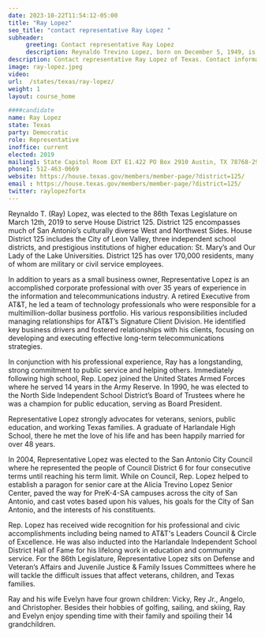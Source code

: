 ```yaml
---
date: 2023-10-22T11:54:12-05:00
title: "Ray Lopez"
seo_title: "contact representative Ray Lopez "
subheader:
     greeting: Contact representative Ray Lopez
     description: Reynaldo Trevino Lopez, born on December 5, 1949, is an American politician currently serving as a member of the Texas House of Representatives from the 125th district.
description: Contact representative Ray Lopez of Texas. Contact information for Ray Lopez includes email address, phone number, and mailing address.
image: ray-lopez.jpeg
video:
url:  /states/texas/ray-lopez/
weight: 1
layout: course_home

####candidate
name: Ray Lopez
state: Texas
party: Democratic
role: Representative
inoffice: current
elected: 2019
mailing1: State Capitol Room EXT E1.422 PO Box 2910 Austin, TX 78768-2910
phone1: 512-463-0669
website: https://house.texas.gov/members/member-page/?district=125/
email : https://house.texas.gov/members/member-page/?district=125/
twitter: raylopezfortx
---
```


Reynaldo T. (Ray) Lopez, was elected to the 86th Texas Legislature on March 12th, 2019 to serve House District 125. District 125 encompasses much of San Antonio’s culturally diverse West and Northwest Sides. House District 125 includes the City of Leon Valley, three independent school districts, and prestigious institutions of higher education: St. Mary’s and Our Lady of the Lake Universities. District 125 has over 170,000 residents, many of whom are military or civil service employees.

In addition to years as a small business owner, Representative Lopez is an accomplished corporate professional with over 35 years of experience in the information and telecommunications industry. A retired Executive from AT&T, he led a team of technology professionals who were responsible for a multimillion-dollar business portfolio. His various responsibilities included managing relationships for AT&T’s Signature Client Division. He identified key business drivers and fostered relationships with his clients, focusing on developing and executing effective long-term telecommunications strategies.

In conjunction with his professional experience, Ray has a longstanding, strong commitment to public service and helping others. Immediately following high school, Rep. Lopez joined the United States Armed Forces where he served 14 years in the Army Reserve. In 1990, he was elected to the North Side Independent School District’s Board of Trustees where he was a champion for public education, serving as Board President.

Representative Lopez strongly advocates for veterans, seniors, public education, and working Texas families. A graduate of Harlandale High School, there he met the love of his life and has been happily married for over 48 years.

In 2004, Representative Lopez was elected to the San Antonio City Council where he represented the people of Council District 6 for four consecutive terms until reaching his term limit. While on Council, Rep. Lopez helped to establish a paragon for senior care at the Alicia Trevino Lopez Senior Center, paved the way for PreK-4-SA campuses across the city of San Antonio, and cast votes based upon his values, his goals for the City of San Antonio, and the interests of his constituents.

Rep. Lopez has received wide recognition for his professional and civic accomplishments including being named to AT&T's Leaders Council & Circle of Excellence. He was also inducted into the Harlandale Independent School District Hall of Fame for his lifelong work in education and community service. For the 86th Legislature, Representative Lopez sits on Defense and Veteran’s Affairs and Juvenile Justice & Family Issues Committees where he will tackle the difficult issues that affect veterans, children, and Texas families.

Ray and his wife Evelyn have four grown children: Vicky, Rey Jr., Angelo, and Christopher. Besides their hobbies of golfing, sailing, and skiing, Ray and Evelyn enjoy spending time with their family and spoiling their 14 grandchildren.
